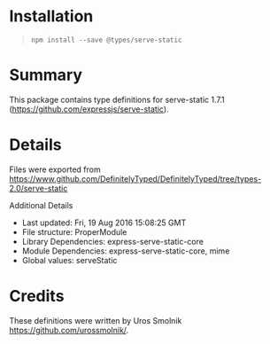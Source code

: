 # Installation
> `npm install --save @types/serve-static`

# Summary
This package contains type definitions for serve-static 1.7.1 (https://github.com/expressjs/serve-static).

# Details
Files were exported from https://www.github.com/DefinitelyTyped/DefinitelyTyped/tree/types-2.0/serve-static

Additional Details
 * Last updated: Fri, 19 Aug 2016 15:08:25 GMT
 * File structure: ProperModule
 * Library Dependencies: express-serve-static-core
 * Module Dependencies: express-serve-static-core, mime
 * Global values: serveStatic

# Credits
These definitions were written by Uros Smolnik <https://github.com/urossmolnik/>.
